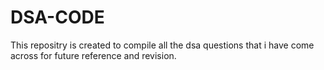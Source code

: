 # DSA-CODE

This repositry is created to compile all the dsa questions that i have come across for future reference and revision. 
